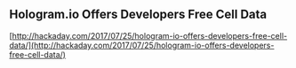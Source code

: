 ## Hologram.io Offers Developers Free Cell Data
  
  [http://hackaday.com/2017/07/25/hologram-io-offers-developers-free-cell-data/](http://hackaday.com/2017/07/25/hologram-io-offers-developers-free-cell-data/)
